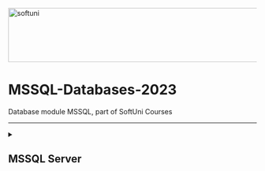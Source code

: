 [<img src='https://softuni.bg/content/images/svg-logos/software-university-logo.svg' alt='softuni' height='110' width='850'>](https://softuni.org/blog/what-is-softuni/)

# MSSQL-Databases-2023
Database module MSSQL, part of SoftUni Courses

***

<details>
<summary><h2>MSSQL Server</h2></summary>

### 1.[Databases Introduction](https://github.com/achkatam/MSSQL-Databases-2023/tree/main/DataBases%20Introduction)
### 2.[CRUD](https://github.com/achkatam/MSSQL-Databases-2023/tree/main/CRUD%20Exercise)
### 3.[Table Relations](https://github.com/achkatam/MSSQL-Databases-2023/tree/main/Table%20Relations%20Exercise)
### 4.[Built-in Functions](https://github.com/achkatam/MSSQL-Databases-2023/tree/main/Built-in-Functions-Databases)
### 5.[Subqueries and Joins](https://github.com/achkatam/MSSQL-Databases-2023/tree/main/Subqueries%20and%20Joins)
</details>